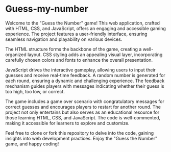 ﻿# Guess-my-number
Welcome to the "Guess the Number" game! This web application, crafted with HTML, CSS, and JavaScript, offers an engaging and accessible gaming experience. The project features a user-friendly interface, ensuring seamless navigation and playability on various devices.

The HTML structure forms the backbone of the game, creating a well-organized layout. CSS styling adds an appealing visual layer, incorporating carefully chosen colors and fonts to enhance the overall presentation.

JavaScript drives the interactive gameplay, allowing users to input their guesses and receive real-time feedback. A random number is generated for each round, ensuring a dynamic and challenging experience. The feedback mechanism guides players with messages indicating whether their guess is too high, too low, or correct.

The game includes a game over scenario with congratulatory messages for correct guesses and encourages players to restart for another round. The project not only entertains but also serves as an educational resource for those learning HTML, CSS, and JavaScript. The code is well-commented, making it accessible for learners to explore and customize.

Feel free to clone or fork this repository to delve into the code, gaining insights into web development practices. Enjoy the "Guess the Number" game, and happy coding!





